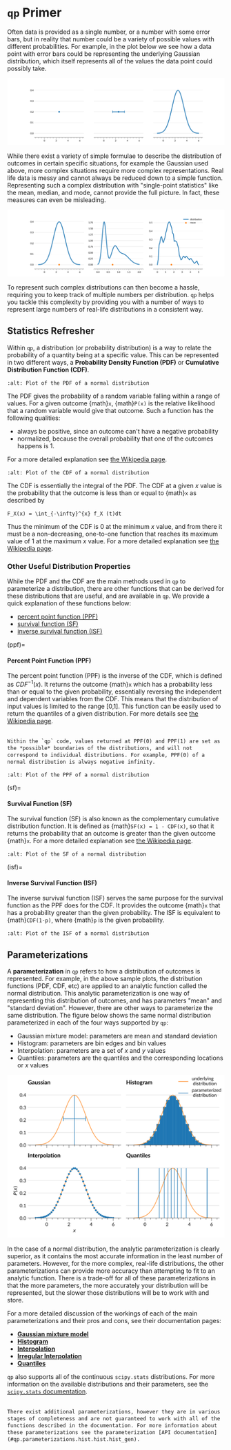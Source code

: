 # `qp` Primer

Often data is provided as a single number, or a number with some error bars, but in reality that number could be a variety of possible values with different probabilities. For example, in the plot below we see how a data point with error bars could be representing the underlying Gaussian distribution, which itself represents all of the values the data point could possibly take.

![point-to-distribution](../assets/primer-probability-dist-vs-point.svg)

While there exist a variety of simple formulae to describe the distribution of outcomes in certain specific situations, for example the Gaussian used above, more complex situations require more complex representations. Real life data is messy and cannot always be reduced down to a simple function. Representing such a complex distribution with "single-point statistics" like the mean, median, and mode, cannot provide the full picture. In fact, these measures can even be misleading.

![complex-distributions](../assets/primer-complex-distributions.svg)

To represent such complex distributions can then become a hassle, requiring you to keep track of multiple numbers per distribution. `qp` helps you tackle this complexity by providing you with a number of ways to represent large numbers of real-life distributions in a consistent way.

## Statistics Refresher

Within `qp`, a distribution (or probability distribution) is a way to relate the probability of a quantity being at a specific value. This can be represented in two different ways, a **Probability Density Function (PDF)** or **Cumulative Distribution Function (CDF)**.

```{figure} ../assets/primer-PDF-norm.svg
:alt: Plot of the PDF of a normal distribution
```

The PDF gives the probability of a random variable falling within a range of values. For a given outcome {math}`x`, {math}`P(x)` is the relative likelihood that a random variable would give that outcome. Such a function has the following qualities:

- always be positive, since an outcome can't have a negative probability
- normalized, because the overall probability that one of the outcomes happens is 1.

For a more detailed explanation see [the Wikipedia page](https://en.wikipedia.org/wiki/Probability_density_function).

```{figure} ../assets/primer-CDF-norm.svg
:alt: Plot of the CDF of a normal distribution
```

The CDF is essentially the integral of the PDF. The CDF at a given $x$ value is the probability that the outcome is less than or equal to {math}`x` as described by

```{math}
F_X(x) = \int_{-\infty}^{x} f_X (t)dt
```

Thus the minimum of the CDF is 0 at the minimum $x$ value, and from there it must be a non-decreasing, one-to-one function that reaches its maximum value of 1 at the maximum $x$ value. For a more detailed explanation see [the Wikipedia page](https://en.wikipedia.org/wiki/Cumulative_distribution_function).

### Other Useful Distribution Properties

While the PDF and the CDF are the main methods used in `qp` to parameterize a distribution, there are other functions that can be derived for these distributions that are useful, and are available in `qp`. We provide a quick explanation of these functions below:

- [percent point function (PPF)](#ppf)
- [survival function (SF)](#sf)
- [inverse survival function (ISF)](#isf)

(ppf)=

#### Percent Point Function (PPF)

The percent point function (PPF) is the inverse of the CDF, which is defined as $CDF^{-1}(x)$. It returns the outcome {math}`x` which has a probability less than or equal to the given probability, essentially reversing the independent and dependent variables from the CDF. This means that the distribution of input values is limited to the range [0,1]. This function can be easily used to return the quantiles of a given distribution. For more details see [the Wikipedia page](https://en.wikipedia.org/wiki/Quantile_function).

```{warning}

Within the `qp` code, values returned at PPF(0) and PPF(1) are set as the *possible* boundaries of the distributions, and will not correspond to individual distributions. For example, PPF(0) of a normal distribution is always negative infinity.

```

```{figure} ../assets/primer-PPF-norm.svg
:alt: Plot of the PPF of a normal distribution
```

(sf)=

#### Survival Function (SF)

The survival function (SF) is also known as the complementary cumulative distribution function. It is defined as {math}`SF(x) = 1 - CDF(x)`, so that it returns the probability that an outcome is greater than the given outcome {math}`x`. For a more detailed explanation see [the Wikipedia page](https://en.wikipedia.org/wiki/Survival_function).

```{figure} ../assets/primer-SF-norm.svg
:alt: Plot of the SF of a normal distribution
```

(isf)=

#### Inverse Survival Function (ISF)

The inverse survival function (ISF) serves the same purpose for the survival function as the PPF does for the CDF. It provides the outcome {math}`x` that has a probability greater than the given probability. The ISF is equivalent to {math}`CDF(1-p)`, where {math}`p` is the given probability.

```{figure} ../assets/primer-ISF-norm.svg
:alt: Plot of the ISF of a normal distribution
```

## Parameterizations

A **parameterization** in `qp` refers to how a distribution of outcomes is represented. For example, in the above sample plots, the distribution functions (PDF, CDF, etc) are applied to an analytic function called the normal distribution. This analytic parameterization is one way of representing this distribution of outcomes, and has parameters "mean" and "standard deviation". However, there are other ways to parameterize the same distribution. The figure below shows the same normal distribution parameterized in each of the four ways supported by `qp`:

- Gaussian mixture model: parameters are mean and standard deviation
- Histogram: parameters are bin edges and bin values
- Interpolation: parameters are a set of $x$ and $y$ values
- Quantiles: parameters are the quantiles and the corresponding locations or $x$ values

![parameterizing-a-distribution](../assets/primer-parameterizations.svg)

In the case of a normal distribution, the analytic parameterization is clearly superior, as it contains the most accurate information in the least number of parameters. However, for the more complex, real-life distributions, the other parameterizations can provide more accuracy than attempting to fit to an analytic function. There is a trade-off for all of these parameterizations in that the more parameters, the more accurately your distribution will be represented, but the slower those distributions will be to work with and store.

For a more detailed discussion of the workings of each of the main parameterizations and their pros and cons, see their documentation pages:

- [**Gaussian mixture model**](./parameterizations/mixmod.md)
- [**Histogram**](./parameterizations/hist.md)
- [**Interpolation**](./parameterizations/interp.md)
- [**Irregular Interpolation**](./parameterizations/irregularinterp.md)
- [**Quantiles**](./parameterizations/quant.md)

`qp` also supports all of the continuous `scipy.stats` distributions. For more information on the available distributions and their parameters, see the [`scipy.stats` documentation](https://docs.scipy.org/doc/scipy/reference/stats.html).

```{note}

There exist additional parameterizations, however they are in various stages of completeness and are not guaranteed to work with all of the functions described in the documentation. For more information about these parameterizations see the parameterization [API documentation](#qp.parameterizations.hist.hist.hist_gen).

```
